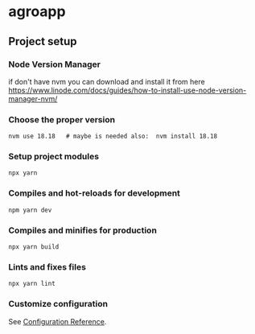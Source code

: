 # agroapp



## Project setup

### Node Version Manager

if don't have nvm you can download and install it from here
https://www.linode.com/docs/guides/how-to-install-use-node-version-manager-nvm/

### Choose the proper version
```shell
nvm use 18.18   # maybe is needed also:  nvm install 18.18
```


### Setup project modules
```
npx yarn
```

### Compiles and hot-reloads for development
```
npm yarn dev
```

### Compiles and minifies for production
```
npx yarn build
```

### Lints and fixes files
```
npx yarn lint
```

### Customize configuration
See [Configuration Reference](https://cli.vuejs.org/config/).
